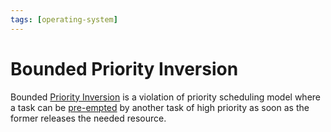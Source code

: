 ```yaml
---
tags: [operating-system]
---
```


# Bounded Priority Inversion

Bounded [Priority Inversion](202405040754.md) is a violation of priority
scheduling model where a task can be [pre-empted](202404141550.md) by another
task of high priority as soon as the former releases the needed resource.
